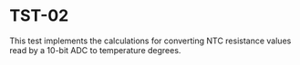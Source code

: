 # TST-02
This test implements the calculations for converting NTC resistance values ​​read by a 10-bit ADC to temperature degrees.
